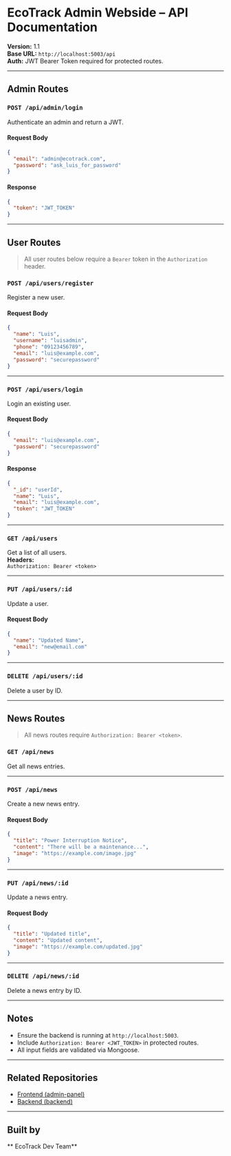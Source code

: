 #  EcoTrack Admin Webside – API Documentation

**Version:** 1.1  
**Base URL:** `http://localhost:5003/api`  
**Auth:** JWT Bearer Token required for protected routes.

---

##  Admin Routes

### `POST /api/admin/login`
Authenticate an admin and return a JWT.

#### Request Body
```json
{
  "email": "admin@ecotrack.com",
  "password": "ask_luis_for_password"
}
```

#### Response
```json
{
  "token": "JWT_TOKEN"
}
```

---

##  User Routes

>  All user routes below require a `Bearer` token in the `Authorization` header.

### `POST /api/users/register`
Register a new user.

#### Request Body
```json
{
  "name": "Luis",
  "username": "luisadmin",
  "phone": "09123456789",
  "email": "luis@example.com",
  "password": "securepassword"
}
```

---

### `POST /api/users/login`
Login an existing user.

#### Request Body
```json
{
  "email": "luis@example.com",
  "password": "securepassword"
}
```

#### Response
```json
{
  "_id": "userId",
  "name": "Luis",
  "email": "luis@example.com",
  "token": "JWT_TOKEN"
}
```

---

### `GET /api/users`
Get a list of all users.  
**Headers:**  
`Authorization: Bearer <token>`

---

### `PUT /api/users/:id`
Update a user.

#### Request Body
```json
{
  "name": "Updated Name",
  "email": "new@email.com"
}
```

---

### `DELETE /api/users/:id`
Delete a user by ID.

---

##  News Routes

>  All news routes require `Authorization: Bearer <token>`.

### `GET /api/news`
Get all news entries.

---

### `POST /api/news`
Create a new news entry.

#### Request Body
```json
{
  "title": "Power Interruption Notice",
  "content": "There will be a maintenance...",
  "image": "https://example.com/image.jpg"
}
```

---

### `PUT /api/news/:id`
Update a news entry.

#### Request Body
```json
{
  "title": "Updated title",
  "content": "Updated content",
  "image": "https://example.com/updated.jpg"
}
```

---

### `DELETE /api/news/:id`
Delete a news entry by ID.

---

##  Notes

- Ensure the backend is running at `http://localhost:5003`.
- Include `Authorization: Bearer <JWT_TOKEN>` in protected routes.
- All input fields are validated via Mongoose.

---

##  Related Repositories

- [Frontend (admin-panel)](https://github.com/EcoTrack-projectSMISKIs/EcoTrack-Admin-webside/tree/main/admin-panel)
- [Backend (backend)](https://github.com/EcoTrack-projectSMISKIs/EcoTrack-Admin-webside/tree/main/backend)

---

##  Built by
** EcoTrack Dev Team**
